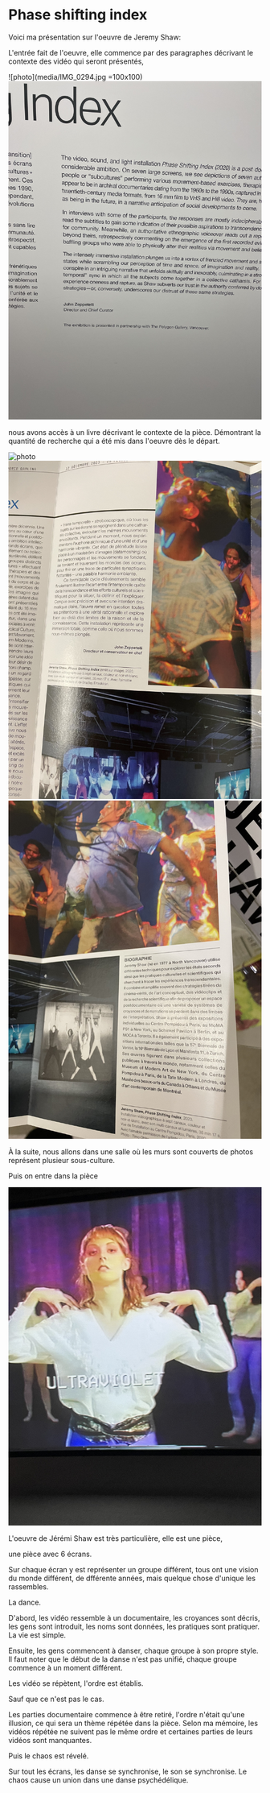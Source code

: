 # Phase shifting index
Voici ma présentation sur l'oeuvre de Jeremy Shaw:

L'entrée fait de l'oeuvre, elle commence par des paragraphes décrivant le contexte des vidéo qui seront présentés,

![photo](media/IMG_0294.jpg =100x100)
![photo](media/IMG_0295.jpg)

nous avons accès à un livre décrivant le contexte de la pièce. Démontrant la quantité de recherche qui a été mis dans l'oeuvre dès le départ.

![photo](media/IMG_0298.jpg)
![photo](media/IMG_0299.jpg)
![photo](media/IMG_0300.jpg)

À la suite, nous allons dans une salle où les murs sont couverts de photos représent plusieur sous-culture.

Puis on entre dans la pièce

![photo](media/IMG_0301.jpg)

L'oeuvre de Jérémi Shaw est très particulière, elle est une pièce,

une pièce avec 6 écrans.

Sur chaque écran y est représenter un groupe différent, tous ont une vision du monde différent, de dfférente années, mais quelque chose d'unique les rassembles.

La dance.

D'abord, les vidéo ressemble à un documentaire, les croyances sont décris, les gens sont introduit, les noms sont données, les pratiques sont pratiquer. La vie est simple.

Ensuite, les gens commencent à danser, chaque groupe à son propre style. Il faut noter que le début de la danse n'est pas unifié, chaque groupe commence à un moment différent.

Les vidéo se répètent, l'ordre est établis.

Sauf que ce n'est pas le cas.

Les parties documentaire commence à être retiré, l'ordre n'était qu'une illusion, ce qui sera un thème répétée dans la pièce. Selon ma mémoire, les vidéos répétée ne suivent pas le même ordre et certaines parties de leurs vidéos sont manquantes.

Puis le chaos est révelé.

Sur tout les écrans, les danse se synchronise, le son se synchronise. Le chaos cause un union dans une danse psychédélique.

